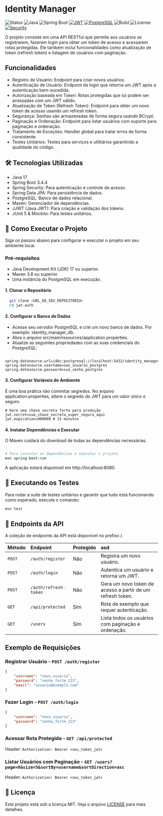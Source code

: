 # Identity Manager
![Status](https://img.shields.io/badge/status-active-success.svg)
![Java](https://img.shields.io/badge/Java-17-orange)
![Spring Boot](https://img.shields.io/badge/Spring_Boot-3.4.4-green)
[![JWT](https://img.shields.io/badge/JWT-0.11.5-yellow?logo=jsonwebtokens)](https://jwt.io/)
[![PostgreSQL](https://img.shields.io/badge/PostgreSQL-17-blue?logo=postgresql)](https://www.postgresql.org/)
![Build](https://img.shields.io/badge/Built%20with-Maven-red)
![License](https://img.shields.io/github/license/apolinario0x21/identity-manager)
[![Security](https://img.shields.io/badge/Security-Spring%20Security-brightgreen)](https://spring.io/projects/spring-security)

O projeto consiste em uma API RESTful que permite aos usuários se registrarem, fazerem login para obter um token de acesso e acessarem rotas protegidas. Ele também inclui funcionalidades como atualização de token (refresh token) e listagem de usuários com paginação.

## Funcionalidades
- Registro de Usuário: Endpoint para criar novos usuários.
- Autenticação de Usuário: Endpoint de login que retorna um JWT após a autenticação bem-sucedida.
- Autorização baseada em Token: Rotas protegidas que só podem ser acessadas com um JWT válido.
- Atualização de Token (Refresh Token): Endpoint para obter um novo token de acesso usando um refresh token.
- Segurança: Senhas são armazenadas de forma segura usando BCrypt.
- Paginação e Ordenação: Endpoint para listar usuários com suporte para paginação e ordenação.
- Tratamento de Exceções: Handler global para tratar erros de forma consistente.
- Testes Unitários: Testes para serviços e utilitários garantindo a qualidade do código.


## 🛠️ Tecnologias Utilizadas
- Java 17
- Spring Boot 3.4.4
- Spring Security: Para autenticação e controle de acesso.
- Spring Data JPA: Para persistência de dados.
- PostgreSQL: Banco de dados relacional.
- Maven: Gerenciador de dependências.
- JJWT (Java JWT): Para criação e validação dos tokens.
- JUnit 5 & Mockito: Para testes unitários.

## 🚀 Como Executar o Projeto
Siga os passos abaixo para configurar e executar o projeto em seu ambiente local.

### Pré-requisitos
- Java Development Kit (JDK) 17 ou superior.
- Maven 3.8 ou superior.
- Uma instância do PostgreSQL em execução.

#### 1. Clonar o Repositório
  
  ```bash
    git clone <URL_DO_SEU_REPOSITORIO>
    cd jwt-auth
  ```

#### 2. Configurar o Banco de Dados
  - Acesse seu servidor PostgreSQL e crie um novo banco de dados. Por exemplo: identity_manager_db.
  - Abra o arquivo src/main/resources/application.properties.
  - Atualize as seguintes propriedades com as suas credenciais do PostgreSQL:

```Properties

spring.datasource.url=jdbc:postgresql://localhost:5432/identity_manager_db
spring.datasource.username=seu_usuario_postgres
spring.datasource.password=sua_senha_postgres
```

#### 3. Configurar Variáveis de Ambiente
É uma boa prática não commitar segredos. No arquivo application.properties, altere o segredo do JWT para um valor único e seguro.

```Properties
# Gere uma chave secreta forte para produção
jwt.secret=sua_chave_secreta_super_segura_aqui
jwt.expiration=900000 # 15 minutos
```

#### 4. Instalar Dependências e Executar
O Maven cuidará do download de todas as dependências necessárias.

```Bash

# Para instalar as dependências e executar o projeto
mvn spring-boot:run
```

A aplicação estará disponível em http://localhost:8080.


## 🧪 Executando os Testes
Para rodar a suíte de testes unitários e garantir que tudo está funcionando como esperado, execute o comando:

```Bash
mvn test
```

## 📡 Endpoints da API
A coleção de endpoints da API está disponível no prefixo /.

| Método   | Endpoint       | Protegido  | asd |
| :- | :- | :- | :-
| `POST` | `/auth/register` | Não | Registra um novo usuário. |
| `POST` | `/auth/login` | Não | Autentica um usuário e retorna um JWT. |
| `POST` | `/auth/refresh-token` | Não | Gera um novo token de acesso a partir de um refresh token. |
| `GET` | `/api/protected` | Sim | Rota de exemplo que requer autenticação. |
| `GET` | `/users` | Sim | Lista todos os usuários com paginação e ordenação. |

## Exemplo de Requisições
### Registrar Usuário - `POST /auth/register`
```json
{
    "username": "novo_usuario",
    "password": "senha_forte_123",
    "email": "usuario@exemplo.com"
}
```

### Fazer Login - `POST /auth/login`
```json
{
    "username": "novo_usuario",
    "password": "senha_forte_123"
}
```

### Acessar Rota Protegida - `GET /api/protected`
Header:
`Authorization: Bearer <seu_token_jwt>`

### Listar Usuários com Paginação - `GET /users?page=0&size=5&sortBy=username&sortDirection=asc`
Header:
`Authorization: Bearer <seu_token_jwt>`


## 📄 Licença
Este projeto está sob a licença MIT. Veja o arquivo [LICENSE](https://github.com/apolinario0x21/identity-manager/blob/main/LICENSE) para mais detalhes.
